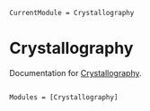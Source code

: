 ```@meta
CurrentModule = Crystallography
```

# Crystallography

Documentation for
[Crystallography](https://github.com/singularitti/Crystallography.jl).

```@index

```

```@autodocs
Modules = [Crystallography]
```
